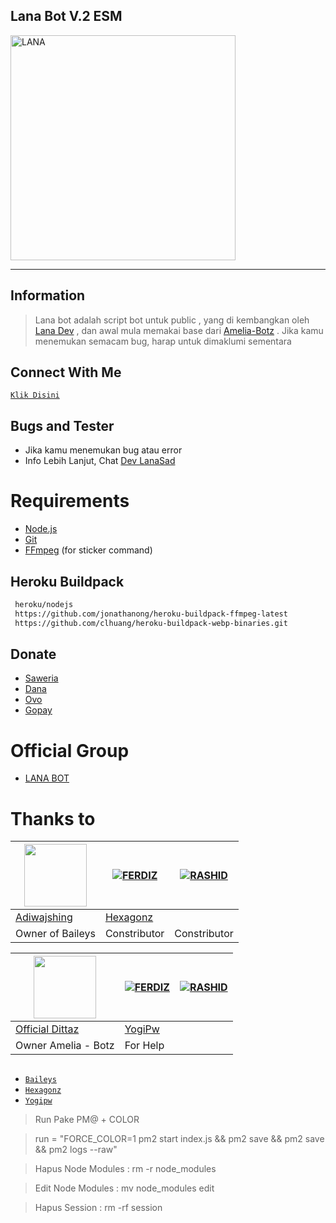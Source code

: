 ## Lana Bot V.2 ESM
<img src="https://telegra.ph/file/2677c6ca6d9b2a372d009.jpg" alt="LANA" width="360" />

---

## Information
> Lana bot adalah script bot untuk public , yang di kembangkan oleh [Lana Dev](https://maulanabot.my.id) , dan awal mula memakai base dari [Amelia-Botz](http://youtube.com/officialdittaz) .
> Jika kamu menemukan semacam bug, harap untuk dimaklumi sementara

## Connect With Me
[`Klik Disini`](https://wa.me/6285773089737)

## Bugs and Tester
* Jika kamu menemukan bug atau error
* Info Lebih Lanjut, Chat [Dev LanaSad](https://wa.me/6285773089737)

# Requirements
* [Node.js](https://nodejs.org/en/)
* [Git](https://git-scm.com/downloads)
* [FFmpeg](https://github.com/BtbN/FFmpeg-Builds/releases/download/autobuild-2020-12-08-13-03/ffmpeg-n4.3.1-26-gca55240b8c-win64-gpl-4.3.zip) (for sticker command)

## Heroku Buildpack
```bash
 heroku/nodejs
 https://github.com/jonathanong/heroku-buildpack-ffmpeg-latest
 https://github.com/clhuang/heroku-buildpack-webp-binaries.git
```

## Donate
- [Saweria](https://)
- [Dana](http://)
- [Ovo](https://)
- [Gopay](https://)

# Official Group 
- [LANA BOT](https://chat.whatsapp.com/JgJHpvM7K6UAYVlT2zQPFA)

# Thanks to
 <a href="https://github.com/hexagonz"><img src="https://https://github.com/hexagonz.png?size=100" width="100" height="100"></a> | [![FERDIZ](https://github.com/hexagonz.png?size=100)](https://github.com/hexagonz-afk) | [![RASHID](https://github.com/hexagonz.png?size=100)](https://github.com/hexagonz) 
---|---|---
[Adiwajshing](https://github.com/adiwajshing/Baileys)  | [Hexagonz](https://github.com/hexagonz) |
Owner of Baileys | Constributor | Constributor


 <a href="https://github.com/hexagonz"><img src="https://https://github.com/hexagonz.png?size=100" width="100" height="100"></a> | [![FERDIZ](https://github.com/hexagonz.png?size=100)](https://github.com/hexagonz-afk) | [![RASHID](https://github.com/hexagonz.png?size=100)](https://github.com/hexagonz) 
 ---|---|---
[Official Dittaz](https://github.com/officialdittaz)| [YogiPw](https://github.com/yogipw) | 
Owner Amelia - Botz | For Help | 

##
* [`Baileys`](https://github.com/adiwajshing/Baileys)
* [`Hexagonz`](https://github.com/hexagonz)
* [`Yogipw`](https://github.com/yogipw)

> Run Pake PM@ + COLOR

> run = "FORCE_COLOR=1 pm2 start index.js && pm2 save && pm2 save && pm2 logs --raw"

> Hapus Node Modules : rm -r node_modules

> Edit Node Modules : mv node_modules edit

> Hapus Session : rm -rf session



